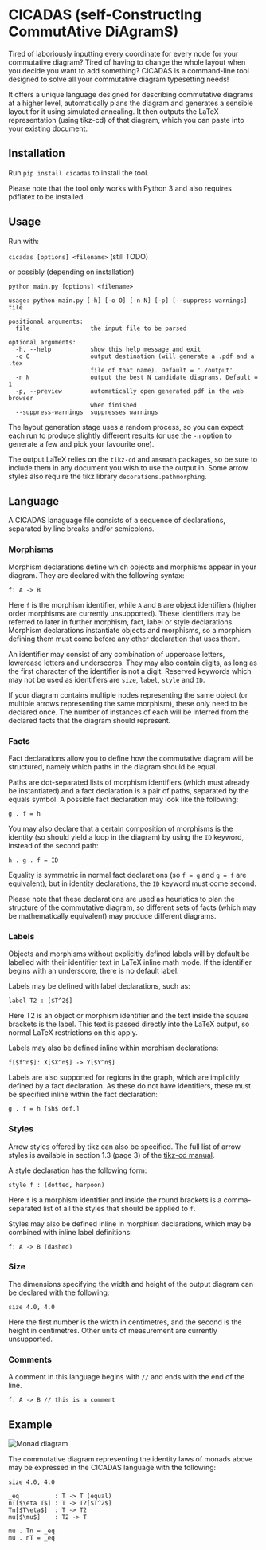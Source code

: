 # CICADAS (self-ConstructIng CommutAtive DiAgramS)

Tired of laboriously inputting every coordinate for every node for your commutative diagram? Tired of having to change the whole layout when you decide you want to add something? CICADAS is a command-line tool designed to solve all your commutative diagram typesetting needs!

It offers a unique language designed for describing commutative diagrams at a higher level, automatically plans the diagram and generates a sensible layout for it using simulated annealing. It then outputs the LaTeX representation (using tikz-cd) of that diagram, which you can paste into your existing document.

## Installation

Run `pip install cicadas` to install the tool.

Please note that the tool only works with Python 3 and also requires pdflatex to be installed.

## Usage

Run with:

`cicadas [options] <filename>` (still TODO)

or possibly (depending on installation)

`python main.py [options] <filename>`

```
usage: python main.py [-h] [-o O] [-n N] [-p] [--suppress-warnings] file

positional arguments:
  file                 the input file to be parsed

optional arguments:
  -h, --help           show this help message and exit
  -o O                 output destination (will generate a .pdf and a .tex
                       file of that name). Default = './output'
  -n N                 output the best N candidate diagrams. Default = 1
  -p, --preview        automatically open generated pdf in the web browser
                       when finished
  --suppress-warnings  suppresses warnings
```

The layout generation stage uses a random process, so you can expect each run to produce slightly different results (or use the `-n` option to generate a few and pick your favourite one).

The output LaTeX relies on the `tikz-cd` and `amsmath` packages, so be sure to include them in any document you wish to use the output in. Some arrow styles also require the tikz library `decorations.pathmorphing`.

## Language

A CICADAS lanaguage file consists of a sequence of declarations, separated by line breaks and/or semicolons.

### Morphisms

Morphism declarations define which objects and morphisms appear in your diagram. They are declared with the following syntax:

`f: A -> B`

Here `f` is the morphism identifier, while `A` and `B` are object identifiers (higher order morphisms are currently unsupported). These identifiers may be referred to later in further morphism, fact, label or style declarations. Morphism declarations instantiate objects and morphisms, so a morphism defining them must come before any other declaration that uses them.

An identifier may consist of any combination of uppercase letters, lowercase letters and underscores. They may also contain digits, as long as the first character of the identifier is not a digit. Reserved keywords which may not be used as identifiers are `size`, `label`, `style` and `ID`.

If your diagram contains multiple nodes representing the same object (or multiple arrows representing the same morphism), these only need to be declared once. The number of instances of each will be inferred from the declared facts that the diagram should represent.

### Facts

Fact declarations allow you to define how the commutative diagram will be structured, namely which paths in the diagram should be equal.

Paths are dot-separated lists of morphism identifiers (which must already be instantiated) and a fact declaration is a pair of paths, separated by the equals symbol. A possible fact declaration may look like the following:

`g . f = h`

You may also declare that a certain composition of morphisms is the identity (so should yield a loop in the diagram) by using the `ID` keyword, instead of the second path:

`h . g . f = ID`

Equality is symmetric in normal fact declarations (so `f = g` and `g = f` are equivalent), but in identity declarations, the `ID` keyword must come second.

Please note that these declarations are used as heuristics to plan the structure of the commutative diagram, so different sets of facts (which may be mathematically equivalent) may produce different diagrams.

### Labels

Objects and morphisms without explicitly defined labels will by default be labelled with their identifier text in LaTeX inline math mode. If the identifier begins with an underscore, there is no default label.

Labels may be defined with label declarations, such as:

`label T2 : [$T^2$]`

Here T2 is an object or morphism identifier and the text inside the square brackets is the label. This text is passed directly into the LaTeX output, so normal LaTeX restrictions on this apply.

Labels may also be defined inline within morphism declarations:

`f[$f^n$]: X[$X^n$] -> Y[$Y^n$]`

Labels are also supported for regions in the graph, which are implicitly defined by a fact declaration. As these do not have identifiers, these must be specified inline within the fact declaration:

`g . f = h [$h$ def.]`

### Styles

Arrow styles offered by tikz can also be specified. The full list of arrow styles is available in section 1.3 (page 3) of the [tikz-cd manual](http://ctan.math.washington.edu/tex-archive/graphics/pgf/contrib/tikz-cd/tikz-cd-doc.pdf).

A style declaration has the following form:

`style f : (dotted, harpoon)`

Here `f` is a morphism identifier and inside the round brackets is a comma-separated list of all the styles that should be applied to `f`.

Styles may also be defined inline in morphism declarations, which may be combined with inline label definitions:

`f: A -> B (dashed)`

### Size

The dimensions specifying the width and height of the output diagram can be declared with the following:

`size 4.0, 4.0`

Here the first number is the width in centimetres, and the second is the height in centimetres. Other units of measurement are currently unsupported.

### Comments

A comment in this language begins with `//` and ends with the end of the line.

`f: A -> B // this is a comment`

## Example

![Monad diagram](https://upload.wikimedia.org/wikipedia/commons/thumb/0/07/Coherence_law_for_the_unit_of_a_monad.svg/150px-Coherence_law_for_the_unit_of_a_monad.svg.png)

The commutative diagram representing the identity laws of monads above may be expressed in the CICADAS language with the following:

```
size 4.0, 4.0

_eq          : T -> T (equal)
nT[$\eta T$] : T -> T2[$T^2$]
Tn[$T\eta$]  : T -> T2
mu[$\mu$]    : T2 -> T

mu . Tn = _eq
mu . nT = _eq
```
